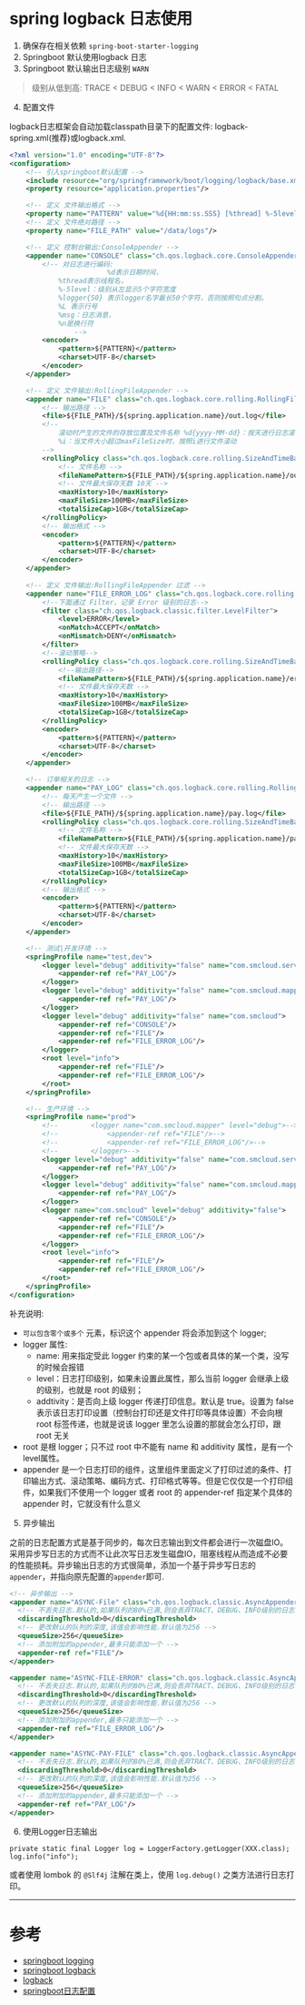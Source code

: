# spring logback 日志使用

1. 确保存在相关依赖 `spring-boot-starter-logging`
2. Springboot 默认使用logback 日志
3. Springboot 默认输出日志级别 `WARN`
 
> 级别从低到高: TRACE < DEBUG < INFO < WARN < ERROR < FATAL

4. 配置文件

logback日志框架会自动加载classpath目录下的配置文件: logback-spring.xml(推荐)或logback.xml.

```xml
<?xml version="1.0" encoding="UTF-8"?>
<configuration>
    <!-- 引入springboot默认配置 -->
    <include resource="org/springframework/boot/logging/logback/base.xml"/>
    <property resource="application.properties"/>

    <!-- 定义 文件输出格式 -->
    <property name="PATTERN" value="%d{HH:mm:ss.SSS} [%thread] %-5level %logger{80} - %msg%n"/>
    <!-- 定义 文件绝对路径 -->
    <property name="FILE_PATH" value="/data/logs"/>

    <!-- 定义 控制台输出:ConsoleAppender -->
    <appender name="CONSOLE" class="ch.qos.logback.core.ConsoleAppender">
        <!-- 对日志进行编码:
 						%d表示日期时间，
            %thread表示线程名，
            %-5level：级别从左显示5个字符宽度
            %logger{50} 表示logger名字最长50个字符，否则按照句点分割。
            %L 表示行号
            %msg：日志消息，
            %n是换行符
				-->
        <encoder>
            <pattern>${PATTERN}</pattern>
            <charset>UTF-8</charset>
        </encoder>
    </appender>

    <!-- 定义 文件输出:RollingFileAppender -->
    <appender name="FILE" class="ch.qos.logback.core.rolling.RollingFileAppender">
        <!-- 输出路径 -->
        <file>${FILE_PATH}/${spring.application.name}/out.log</file>
        <!--
            滚动时产生的文件的存放位置及文件名称 %d{yyyy-MM-dd}：按天进行日志滚动
            %i：当文件大小超过maxFileSize时，按照i进行文件滚动
        -->
        <rollingPolicy class="ch.qos.logback.core.rolling.SizeAndTimeBasedRollingPolicy">
            <!-- 文件名称 -->
            <fileNamePattern>${FILE_PATH}/${spring.application.name}/out.%d{yyyy-MM-dd}.%i.log</fileNamePattern>
            <!-- 文件最大保存天数 10天 -->
            <maxHistory>10</maxHistory>
            <maxFileSize>100MB</maxFileSize>
            <totalSizeCap>1GB</totalSizeCap>
        </rollingPolicy>
        <!-- 输出格式 -->
        <encoder>
            <pattern>${PATTERN}</pattern>
            <charset>UTF-8</charset>
        </encoder>
    </appender>
	
    <!-- 定义 文件输出:RollingFileAppender 过滤 -->
    <appender name="FILE_ERROR_LOG" class="ch.qos.logback.core.rolling.RollingFileAppender">
        <!--下面通过 Filter，记录 Error 级别的日志-->
        <filter class="ch.qos.logback.classic.filter.LevelFilter">
            <level>ERROR</level>
            <onMatch>ACCEPT</onMatch>
            <onMismatch>DENY</onMismatch>
        </filter>
        <!--滚动策略-->
        <rollingPolicy class="ch.qos.logback.core.rolling.SizeAndTimeBasedRollingPolicy">
            <!--输出路径-->
            <fileNamePattern>${FILE_PATH}/${spring.application.name}/err.%d{yyyy-MM-dd}.%i.log</fileNamePattern>
            <!-- 文件最大保存天数 -->
            <maxHistory>10</maxHistory>
            <maxFileSize>100MB</maxFileSize>
            <totalSizeCap>1GB</totalSizeCap>
        </rollingPolicy>
        <encoder>
            <pattern>${PATTERN}</pattern>
            <charset>UTF-8</charset>
        </encoder>
    </appender>

    <!-- 订单相关的日志 -->
    <appender name="PAY_LOG" class="ch.qos.logback.core.rolling.RollingFileAppender">
        <!-- 每天产生一个文件 -->
        <!-- 输出路径 -->
        <file>${FILE_PATH}/${spring.application.name}/pay.log</file>
        <rollingPolicy class="ch.qos.logback.core.rolling.SizeAndTimeBasedRollingPolicy">
            <!-- 文件名称 -->
            <fileNamePattern>${FILE_PATH}/${spring.application.name}/pay.%d{yyyy-MM-dd}.%i.log</fileNamePattern>
            <!-- 文件最大保存天数 -->
            <maxHistory>10</maxHistory>
            <maxFileSize>100MB</maxFileSize>
            <totalSizeCap>1GB</totalSizeCap>
        </rollingPolicy>
        <!-- 输出格式 -->
        <encoder>
            <pattern>${PATTERN}</pattern>
            <charset>UTF-8</charset>
        </encoder>
    </appender>

    <!-- 测试|开发环境 -->
    <springProfile name="test,dev">
        <logger level="debug" additivity="false" name="com.smcloud.service.feign.PayService">
            <appender-ref ref="PAY_LOG"/>
        </logger>
        <logger level="debug" additivity="false" name="com.smcloud.mapper.PayCenterMapper">
            <appender-ref ref="PAY_LOG"/>
        </logger>
        <logger level="debug" additivity="false" name="com.smcloud">
            <appender-ref ref="CONSOLE"/>
            <appender-ref ref="FILE"/>
            <appender-ref ref="FILE_ERROR_LOG"/>
        </logger>
        <root level="info">
            <appender-ref ref="FILE"/>
            <appender-ref ref="FILE_ERROR_LOG"/>
        </root>
    </springProfile>

    <!-- 生产环境 -->
    <springProfile name="prod">
        <!--        <logger name="com.smcloud.mapper" level="debug">-->
        <!--            <appender-ref ref="FILE"/>-->
        <!--            <appender-ref ref="FILE_ERROR_LOG"/>-->
        <!--        </logger>-->
        <logger level="debug" additivity="false" name="com.smcloud.service.feign.PayService">
            <appender-ref ref="PAY_LOG"/>
        </logger>
        <logger level="debug" additivity="false" name="com.smcloud.mapper.PayCenterMapper">
            <appender-ref ref="PAY_LOG"/>
        </logger>
        <logger name="com.smcloud" level="debug" additivity="false">
            <appender-ref ref="CONSOLE"/>
            <appender-ref ref="FILE"/>
            <appender-ref ref="FILE_ERROR_LOG"/>
        </logger>
        <root level="info">
            <appender-ref ref="FILE"/>
            <appender-ref ref="FILE_ERROR_LOG"/>
        </root>
    </springProfile>
</configuration>
```

补充说明:

- `` 可以包含零个或多个 `` 元素，标识这个 appender 将会添加到这个 logger;
- logger 属性:
    - name: 用来指定受此 logger 约束的某一个包或者具体的某一个类，没写的时候会报错
    - level：日志打印级别，如果未设置此属性，那么当前 logger 会继承上级的级别，也就是 root 的级别；
    - addtivity：是否向上级 logger 传递打印信息。默认是 true。设置为 false 表示该日志打印设置（控制台打印还是文件打印等具体设置）不会向根 root 标签传递，也就是说该 logger 里怎么设置的那就会怎么打印，跟 root 无关
- root 是根 logger；只不过 root 中不能有 name 和 additivity 属性，是有一个 level属性。
- appender 是一个日志打印的组件，这里组件里面定义了打印过滤的条件、打印输出方式、滚动策略、编码方式、打印格式等等。但是它仅仅是一个打印组件，如果我们不使用一个 logger 或者 root 的 appender-ref 指定某个具体的 appender 时，它就没有什么意义

5. 异步输出

之前的日志配置方式是基于同步的，每次日志输出到文件都会进行一次磁盘IO。采用异步写日志的方式而不让此次写日志发生磁盘IO，阻塞线程从而造成不必要的性能损耗。异步输出日志的方式很简单，添加一个基于异步写日志的`appender`，并指向原先配置的`appender`即可.

```xml
<!-- 异步输出 -->
<appender name="ASYNC-File" class="ch.qos.logback.classic.AsyncAppender">
  <!-- 不丢失日志.默认的,如果队列的80%已满,则会丢弃TRACT、DEBUG、INFO级别的日志 -->
  <discardingThreshold>0</discardingThreshold>
  <!-- 更改默认的队列的深度,该值会影响性能.默认值为256 -->
  <queueSize>256</queueSize>
  <!-- 添加附加的appender,最多只能添加一个 -->
  <appender-ref ref="FILE"/>
</appender>

<appender name="ASYNC-FILE-ERROR" class="ch.qos.logback.classic.AsyncAppender">
  <!-- 不丢失日志.默认的,如果队列的80%已满,则会丢弃TRACT、DEBUG、INFO级别的日志 -->
  <discardingThreshold>0</discardingThreshold>
  <!-- 更改默认的队列的深度,该值会影响性能.默认值为256 -->
  <queueSize>256</queueSize>
  <!-- 添加附加的appender,最多只能添加一个 -->
  <appender-ref ref="FILE_ERROR_LOG"/>
</appender>

<appender name="ASYNC-PAY-FILE" class="ch.qos.logback.classic.AsyncAppender">
  <!-- 不丢失日志.默认的,如果队列的80%已满,则会丢弃TRACT、DEBUG、INFO级别的日志 -->
  <discardingThreshold>0</discardingThreshold>
  <!-- 更改默认的队列的深度,该值会影响性能.默认值为256 -->
  <queueSize>256</queueSize>
  <!-- 添加附加的appender,最多只能添加一个 -->
  <appender-ref ref="PAY_LOG"/>
</appender>
```

6. 使用Logger日志输出

```text
private static final Logger log = LoggerFactory.getLogger(XXX.class);
log.info("info");
```

或者使用 lombok 的 `@Slf4j` 注解在类上，使用 `log.debug()` 之类方法进行日志打印。



----

# 参考

- [springboot logging](https://docs.spring.io/spring-boot/docs/2.6.4/reference/htmlsingle/#features.logging)
- [springboot logback](https://docs.spring.io/spring-boot/docs/2.6.4/reference/htmlsingle/#howto.logging.logback)
- [logback](https://logback.qos.ch/)
- [springboot日志配置](https://www.jianshu.com/p/f67c721eea1b)